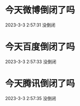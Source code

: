 # 今天微博倒闭了吗

2023-3-3 2:57:31 没倒闭

# 今天百度倒闭了吗

2023-3-3 2:57:33 没倒闭

# 今天腾讯倒闭了吗

2023-3-3 2:57:35 没倒闭

